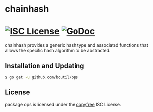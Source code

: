 chainhash
=========

[![ISC License](http://img.shields.io/badge/license-ISC-blue.svg)](http://copyfree.org)
[![GoDoc](https://img.shields.io/badge/godoc-reference-blue.svg)](https://pkg.go.dev/github.com/bcutil/ops)
=======

chainhash provides a generic hash type and associated functions that allows the
specific hash algorithm to be abstracted.

## Installation and Updating

```bash
$ go get -u github.com/bcutil/ops
```

## License

package ops is licensed under the [copyfree](http://copyfree.org) ISC
License.
